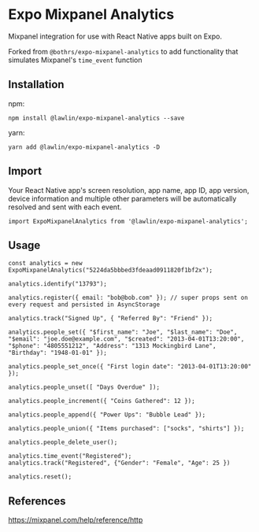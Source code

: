 # Expo Mixpanel Analytics

Mixpanel integration for use with React Native apps built on Expo.

Forked from `@bothrs/expo-mixpanel-analytics` to add functionality that simulates Mixpanel's `time_event` function

## Installation

npm:

```
npm install @lawlin/expo-mixpanel-analytics --save
```

yarn:

```
yarn add @lawlin/expo-mixpanel-analytics -D
```

## Import

Your React Native app's screen resolution, app name, app ID, app version, device information and multiple other parameters will be automatically resolved and sent with each event.

```
import ExpoMixpanelAnalytics from '@lawlin/expo-mixpanel-analytics';
```

## Usage

```
const analytics = new ExpoMixpanelAnalytics("5224da5bbbed3fdeaad0911820f1bf2x");

analytics.identify("13793");

analytics.register({ email: "bob@bob.com" }); // super props sent on every request and persisted in AsyncStorage

analytics.track("Signed Up", { "Referred By": "Friend" });

analytics.people_set({ "$first_name": "Joe", "$last_name": "Doe", "$email": "joe.doe@example.com", "$created": "2013-04-01T13:20:00", "$phone": "4805551212", "Address": "1313 Mockingbird Lane", "Birthday": "1948-01-01" });

analytics.people_set_once({ "First login date": "2013-04-01T13:20:00" });

analytics.people_unset([ "Days Overdue" ]);

analytics.people_increment({ "Coins Gathered": 12 });

analytics.people_append({ "Power Ups": "Bubble Lead" });

analytics.people_union({ "Items purchased": ["socks", "shirts"] });

analytics.people_delete_user();

analytics.time_event("Registered");
analytics.track("Registered", {"Gender": "Female", "Age": 25 })

analytics.reset();

```

## References

https://mixpanel.com/help/reference/http
